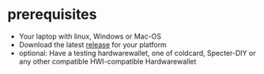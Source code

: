 # prerequisites
* Your laptop with linux, Windows or Mac-OS
* Download the latest [release](https://github.com/cryptoadvance/specter-desktop/releases) for your platform
* optional: Have a testing hardwarewallet, one of coldcard, Specter-DIY or any other compatible HWI-compatible Hardwarewallet